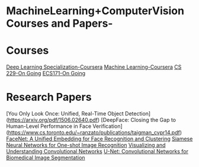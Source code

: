 # MachineLearning+ComputerVision Courses and Papers-

# Courses 
[Deep Learning Specialization-Coursera](https://www.coursera.org/specializations/deep-learning)
[Machine Learning-Coursera](https://www.coursera.org/learn/machine-learning)
[CS 229-On Going](http://cs229.stanford.edu/syllabus.html)
[ECS171-On Going](http://www.cs.ucdavis.edu/blog/ecs-171-machine-learning/)

# Research Papers
[You Only Look Once: Unified, Real-Time Object Detection] (https://arxiv.org/pdf/1506.02640.pdf)
[DeepFace: Closing the Gap to Human-Level Performance in Face Verification] (https://www.cs.toronto.edu/~ranzato/publications/taigman_cvpr14.pdf)
[FaceNet: A Unified Embedding for Face Recognition and Clustering](https://arxiv.org/pdf/1503.03832.pdf)
[Siamese Neural Networks for One-shot Image Recognition](https://www.cs.cmu.edu/~rsalakhu/papers/oneshot1.pdf)
[Visualizing and Understanding Convolutional Networks](https://arxiv.org/pdf/1311.2901.pdf)
[U-Net: Convolutional Networks for Biomedical Image Segmentation](https://arxiv.org/abs/1505.04597)


